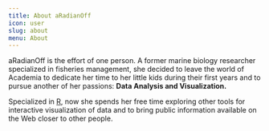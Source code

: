 ```yaml
---
title: About aRadianOff
icon: user
slug: about
menu: About
---
```


aRadianOff is the effort of one person. A former marine biology researcher specialized in fisheries management, she decided to leave the world of Academia to dedicate her time to her little kids during their first years and to pursue another of her passions: **Data Analysis and Visualization.** 

Specialized in [R](http://r-project.org), now she spends her free time exploring other tools for interactive visualization of data and to bring public information available on the Web closer to other people.

